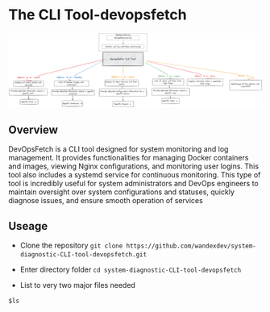 # The CLI Tool-devopsfetch
![overview](images/devopsfetch.png)

## Overview
DevOpsFetch is a CLI tool designed for system monitoring and log management. It provides functionalities for managing Docker containers and images, viewing Nginx configurations, and monitoring user logins. This tool also includes a systemd service for continuous monitoring.
This type of tool is incredibly useful for system administrators and DevOps engineers to maintain oversight over system configurations and statuses, quickly diagnose issues, and ensure smooth operation of services

## Useage
- Clone the repository
`git clone https://github.com/wandexdev/system-diagnostic-CLI-tool-devopsfetch.git`

- Enter directory folder
`cd system-diagnostic-CLI-tool-devopsfetch`

- List to very two major files needed
```shell
$ls

```
